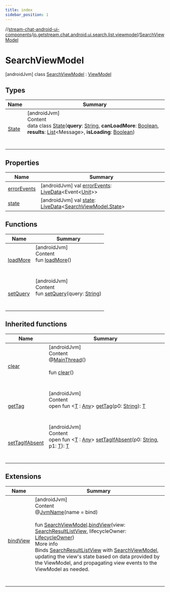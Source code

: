 ```yaml
---
title: index
sidebar_position: 1
---
```

//[stream-chat-android-ui-components](../../../index.md)/[io.getstream.chat.android.ui.search.list.viewmodel](../index.md)/[SearchViewModel](index.md)



# SearchViewModel  
 [androidJvm] class [SearchViewModel](index.md) : [ViewModel](https://developer.android.com/reference/kotlin/androidx/lifecycle/ViewModel.html)   


## Types  
  
|  Name |  Summary | 
|---|---|
| <a name="io.getstream.chat.android.ui.search.list.viewmodel/SearchViewModel.State///PointingToDeclaration/"></a>[State](State/index.md)| <a name="io.getstream.chat.android.ui.search.list.viewmodel/SearchViewModel.State///PointingToDeclaration/"></a>[androidJvm]  <br/>Content  <br/>data class [State](State/index.md)(**query**: [String](https://kotlinlang.org/api/latest/jvm/stdlib/kotlin/-string/index.html), **canLoadMore**: [Boolean](https://kotlinlang.org/api/latest/jvm/stdlib/kotlin/-boolean/index.html), **results**: [List](https://kotlinlang.org/api/latest/jvm/stdlib/kotlin.collections/-list/index.html)&lt;Message&gt;, **isLoading**: [Boolean](https://kotlinlang.org/api/latest/jvm/stdlib/kotlin/-boolean/index.html))  <br/><br/><br/>|


## Properties  
  
|  Name |  Summary | 
|---|---|
| <a name="io.getstream.chat.android.ui.search.list.viewmodel/SearchViewModel/errorEvents/#/PointingToDeclaration/"></a>[errorEvents](errorEvents.md)| <a name="io.getstream.chat.android.ui.search.list.viewmodel/SearchViewModel/errorEvents/#/PointingToDeclaration/"></a> [androidJvm] val [errorEvents](errorEvents.md): [LiveData](https://developer.android.com/reference/kotlin/androidx/lifecycle/LiveData.html)&lt;Event&lt;[Unit](https://kotlinlang.org/api/latest/jvm/stdlib/kotlin/-unit/index.html)&gt;&gt;   <br/>|
| <a name="io.getstream.chat.android.ui.search.list.viewmodel/SearchViewModel/state/#/PointingToDeclaration/"></a>[state](state.md)| <a name="io.getstream.chat.android.ui.search.list.viewmodel/SearchViewModel/state/#/PointingToDeclaration/"></a> [androidJvm] val [state](state.md): [LiveData](https://developer.android.com/reference/kotlin/androidx/lifecycle/LiveData.html)&lt;[SearchViewModel.State](State/index.md)&gt;   <br/>|


## Functions  
  
|  Name |  Summary | 
|---|---|
| <a name="io.getstream.chat.android.ui.search.list.viewmodel/SearchViewModel/loadMore/#/PointingToDeclaration/"></a>[loadMore](loadMore.md)| <a name="io.getstream.chat.android.ui.search.list.viewmodel/SearchViewModel/loadMore/#/PointingToDeclaration/"></a>[androidJvm]  <br/>Content  <br/>fun [loadMore](loadMore.md)()  <br/><br/><br/>|
| <a name="io.getstream.chat.android.ui.search.list.viewmodel/SearchViewModel/setQuery/#kotlin.String/PointingToDeclaration/"></a>[setQuery](setQuery.md)| <a name="io.getstream.chat.android.ui.search.list.viewmodel/SearchViewModel/setQuery/#kotlin.String/PointingToDeclaration/"></a>[androidJvm]  <br/>Content  <br/>fun [setQuery](setQuery.md)(query: [String](https://kotlinlang.org/api/latest/jvm/stdlib/kotlin/-string/index.html))  <br/><br/><br/>|


## Inherited functions  
  
|  Name |  Summary | 
|---|---|
| <a name="androidx.lifecycle/ViewModel/clear/#/PointingToDeclaration/"></a>[clear](../../io.getstream.chat.android.ui.typing.viewmodel/TypingIndicatorViewModel/index.md#-1936886459%2FFunctions%2F-523872580)| <a name="androidx.lifecycle/ViewModel/clear/#/PointingToDeclaration/"></a>[androidJvm]  <br/>Content  <br/>@[MainThread](https://developer.android.com/reference/kotlin/androidx/annotation/MainThread.html)()  <br/>  <br/>fun [clear](../../io.getstream.chat.android.ui.typing.viewmodel/TypingIndicatorViewModel/index.md#-1936886459%2FFunctions%2F-523872580)()  <br/><br/><br/>|
| <a name="androidx.lifecycle/ViewModel/getTag/#kotlin.String/PointingToDeclaration/"></a>[getTag](../../io.getstream.chat.android.ui.typing.viewmodel/TypingIndicatorViewModel/index.md#-215894976%2FFunctions%2F-523872580)| <a name="androidx.lifecycle/ViewModel/getTag/#kotlin.String/PointingToDeclaration/"></a>[androidJvm]  <br/>Content  <br/>open fun &lt;[T](../../io.getstream.chat.android.ui.typing.viewmodel/TypingIndicatorViewModel/index.md#-215894976%2FFunctions%2F-523872580) : [Any](https://kotlinlang.org/api/latest/jvm/stdlib/kotlin/-any/index.html)&gt; [getTag](../../io.getstream.chat.android.ui.typing.viewmodel/TypingIndicatorViewModel/index.md#-215894976%2FFunctions%2F-523872580)(p0: [String](https://kotlinlang.org/api/latest/jvm/stdlib/kotlin/-string/index.html)): [T](../../io.getstream.chat.android.ui.typing.viewmodel/TypingIndicatorViewModel/index.md#-215894976%2FFunctions%2F-523872580)  <br/><br/><br/>|
| <a name="androidx.lifecycle/ViewModel/setTagIfAbsent/#kotlin.String#TypeParam(bounds=[kotlin.Any])/PointingToDeclaration/"></a>[setTagIfAbsent](../../io.getstream.chat.android.ui.typing.viewmodel/TypingIndicatorViewModel/index.md#-1567230750%2FFunctions%2F-523872580)| <a name="androidx.lifecycle/ViewModel/setTagIfAbsent/#kotlin.String#TypeParam(bounds=[kotlin.Any])/PointingToDeclaration/"></a>[androidJvm]  <br/>Content  <br/>open fun &lt;[T](../../io.getstream.chat.android.ui.typing.viewmodel/TypingIndicatorViewModel/index.md#-1567230750%2FFunctions%2F-523872580) : [Any](https://kotlinlang.org/api/latest/jvm/stdlib/kotlin/-any/index.html)&gt; [setTagIfAbsent](../../io.getstream.chat.android.ui.typing.viewmodel/TypingIndicatorViewModel/index.md#-1567230750%2FFunctions%2F-523872580)(p0: [String](https://kotlinlang.org/api/latest/jvm/stdlib/kotlin/-string/index.html), p1: [T](../../io.getstream.chat.android.ui.typing.viewmodel/TypingIndicatorViewModel/index.md#-1567230750%2FFunctions%2F-523872580)): [T](../../io.getstream.chat.android.ui.typing.viewmodel/TypingIndicatorViewModel/index.md#-1567230750%2FFunctions%2F-523872580)  <br/><br/><br/>|


## Extensions  
  
|  Name |  Summary | 
|---|---|
| <a name="io.getstream.chat.android.ui.search.list.viewmodel//bindView/io.getstream.chat.android.ui.search.list.viewmodel.SearchViewModel#io.getstream.chat.android.ui.search.list.SearchResultListView#androidx.lifecycle.LifecycleOwner/PointingToDeclaration/"></a>[bindView](../bindView.md)| <a name="io.getstream.chat.android.ui.search.list.viewmodel//bindView/io.getstream.chat.android.ui.search.list.viewmodel.SearchViewModel#io.getstream.chat.android.ui.search.list.SearchResultListView#androidx.lifecycle.LifecycleOwner/PointingToDeclaration/"></a>[androidJvm]  <br/>Content  <br/>@[JvmName](https://kotlinlang.org/api/latest/jvm/stdlib/kotlin.jvm/-jvm-name/index.html)(name = bind)  <br/>  <br/>fun [SearchViewModel](index.md).[bindView](../bindView.md)(view: [SearchResultListView](../../io.getstream.chat.android.ui.search.list/SearchResultListView/index.md), lifecycleOwner: [LifecycleOwner](https://developer.android.com/reference/kotlin/androidx/lifecycle/LifecycleOwner.html))  <br/>More info  <br/>Binds [SearchResultListView](../../io.getstream.chat.android.ui.search.list/SearchResultListView/index.md) with [SearchViewModel](index.md), updating the view's state based on data provided by the ViewModel, and propagating view events to the ViewModel as needed.  <br/><br/><br/>|

